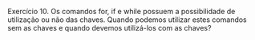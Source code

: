 Exercício 10. Os comandos for, if e while possuem a possibilidade de utilização ou não das chaves. Quando podemos utilizar estes comandos sem as chaves e quando devemos utilizá-los com as chaves?